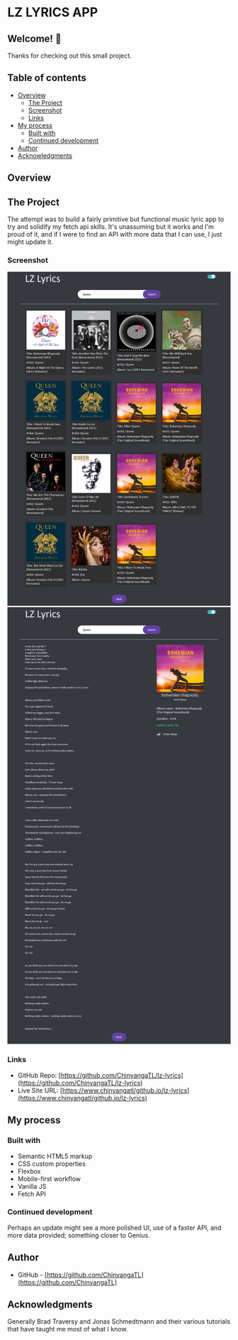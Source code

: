 # LZ LYRICS APP

## Welcome! 👋

Thanks for checking out this small project.

## Table of contents

- [Overview](#overview)
  - [The Project](#the-project)
  - [Screenshot](#screenshot)
  - [Links](#links)
- [My process](#my-process)
  - [Built with](#built-with)
  - [Continued development](#continued-development)
- [Author](#author)
- [Acknowledgments](#acknowledgments)

## Overview

## The Project

The attempt was to build a fairly primitive but functional music lyric app to try and solidify my fetch api skills. It's unassuming but it works and I'm proud of it, and if I were to find an API with more data that I can use, I just might update it.

### Screenshot

![](./screenshot.png)
![](./screenshot-lyrics.png)

### Links

- GitHub Repo: [https://github.com/ChinyangaTL/lz-lyrics](https://github.com/ChinyangaTL/lz-lyrics)
- Live Site URL: [https://www.chinyangatl/github.io/lz-lyrics](https://www.chinyangatl/github.io/lz-lyrics)

## My process

### Built with

- Semantic HTML5 markup
- CSS custom properties
- Flexbox
- Mobile-first workflow
- Vanilla JS
- Fetch API

### Continued development

Perhaps an update might see a more polished UI, use of a faster API, and more data provided; something closer to Genius.

## Author

- GitHub - [https://github.com/ChinyangaTL](https://github.com/ChinyangaTL)

## Acknowledgments

Generally Brad Traversy and Jonas Schmedtmann and their various tutorials that have taught me most of what I know.
